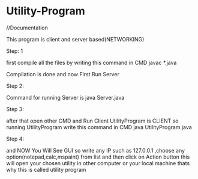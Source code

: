 # Utility-Program
//Documentation

This program is client and server based(NETWORKING)


Step: 1


first compile all the files by writing this command in CMD
javac *.java


Compilation is done and now First Run Server

Step 2:

Command for running Server is
java Server.java


Step 3:

after that open other CMD and Run Client
UtilityProgram is CLIENT so running UtilityProgram write this command in CMD
java UtilityProgram.java


Step 4:

and NOW You Will See GUI
so write any IP such as 127.0.0.1 ,choose any option(notepad,calc,mspaint) from list and then click on Action button
this will open your chosen utility in other computer or your local machine thats why this is called utility program 
